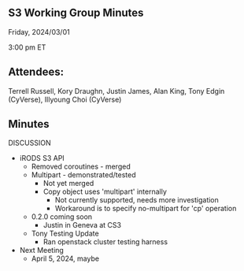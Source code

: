 ## S3 Working Group Minutes

Friday, 2024/03/01

3:00 pm ET

## Attendees:

Terrell Russell, Kory Draughn, Justin James, Alan King, Tony Edgin (CyVerse), Illyoung Choi (CyVerse)

## Minutes

DISCUSSION

 - iRODS S3 API
   - Removed coroutines - merged
   - Multipart - demonstrated/tested
     - Not yet merged
     - Copy object uses 'multipart' internally
       - Not currently supported, needs more investigation
       - Workaround is to specify no-multipart for 'cp' operation
   - 0.2.0 coming soon
     - Justin in Geneva at CS3
   - Tony Testing Update
     - Ran openstack cluster testing harness
 - Next Meeting
   - April 5, 2024, maybe
